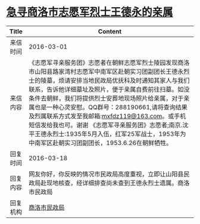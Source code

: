 # <a href="http://www.shangluo.gov.cn/zmhd/ldxxxx.jsp?urltype=leadermail.LeaderMailContentUrl&wbtreeid=1112&leadermailid=3522">急寻商洛市志愿军烈士王德永的亲属</a>
| Title |                                                                                                                                             Content                                                                                                                                             |
|:-----:|-------------------------------------------------------------------------------------------------------------------------------------------------------------------------------------------------------------------------------------------------------------------------------------------------|
| 来信时间  | 2016-03-01                                                                                                                                                                                                                                                                                      |
| 来信内容  | 《志愿军寻亲服务团》志愿者在朝鲜志愿军烈士陵园发现商洛市山阳县路家湾村志愿军中南军区赴朝实习团副团长王德永烈士的陵墓，烦请安排当地民政局优抚科及时通知其家人与我们联系，告诉他详细墓址及照片，便于亲属自费前往扫墓。如没条件去朝鲜，我们将提供烈士安葬地现场照片给亲属，对于亲属也是一种心灵安慰。QQ群号：288190661,请将查询结果及烈属联系方式发至我邮箱:mxfdz119@163.com。或手机短信发给我也可。谢谢 《志愿军寻亲服务团》志愿者;南京.沈平王德永烈士:1935年5月入伍，红军25军战士，1953年为中南军区赴朝实习团副团长，1953.6.26在朝鲜牺牲。 |
| 回复时间  | 2016-03-18                                                                                                                                                                                                                                                                                      |
| 回复内容  | 网友你好，你反映的情况市民政局高度重视，立即让山阳县民政局赴现地核查，经详细排查尚未查到王德永烈士遗属。商洛市民政局                                                                                                                                                                                                                                      |
| 回复机构  | <a href="../../category/agencies/商洛市民政局.md">商洛市民政局</a>                                                                                                                                                                                                                                          |